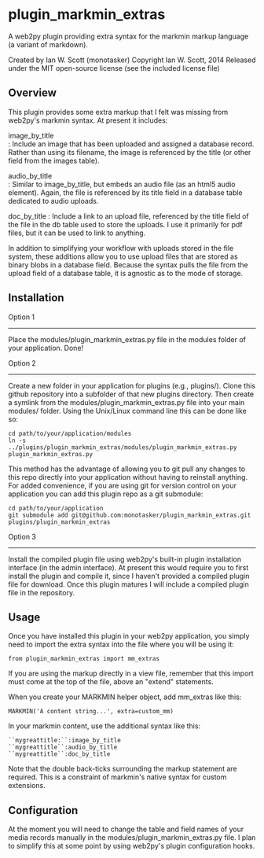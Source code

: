 plugin_markmin_extras
=====================

A web2py plugin providing extra syntax for the markmin markup language (a variant of markdown).

Created by Ian W. Scott (monotasker) 
Copyright Ian W. Scott, 2014 
Released under the MIT open-source license (see the included license file)  

Overview
---------

This plugin provides some extra markup that I felt was missing from web2py's markmin syntax. At present it includes:

image_by_title  
: Include an image that has been uploaded and assigned a database record. Rather than using its filename, the image is referenced by the title (or other field from the images table).

audio_by_title  
: Similar to image_by_title, but embeds an audio file (as an html5 audio element). Again, the file is referenced by its title field in a database table dedicated to audio uploads.

doc_by_title 
: Include a link to an upload file, referenced by the title field of the file 
in the db table used to store the uploads. I use it primarily for pdf files, 
but it can be used to link to anything.

In addition to simplifying your workflow with uploads stored in the file system, these additions allow you to use upload files that are stored as binary blobs in a database field. Because the syntax pulls the file from the upload field of a database table, it is agnostic as to the mode of storage.


Installation
-------------

Option 1
_________

Place the modules/plugin_markmin_extras.py file in the modules folder of your application. Done!

Option 2 
_________

Create a new folder in your application for plugins (e.g., plugins/). Clone this github repository into a subfolder of that new plugins directory. Then create a symlink from the modules/plugin_markmin_extras.py file into your main modules/ folder. Using the Unix/Linux command line this can be done like so:

    cd path/to/your/application/modules
    ln -s ../plugins/plugin_markmin_extras/modules/plugin_markmin_extras.py plugin_markmin_extras.py
    
This method has the advantage of allowing you to git pull any changes to this repo directly into your application without having to reinstall anything. For added convenience, if you are using git for version control on your application you can add this plugin repo as a git submodule:

    cd path/to/your/application
    git submodule add git@github.com:monotasker/plugin_markmin_extras.git plugins/plugin_markmin_extras
    
Option 3
_________

Install the compiled plugin file using web2py's built-in plugin installation interface (in the admin interface). At present this would require you to first install the plugin and compile it, since I haven't provided a compiled plugin file for download. Once this plugin matures I will include a compiled plugin file in the repository.


Usage
---------

Once you have installed this plugin in your web2py application, you simply need to import the extra syntax into the file where you will be using it:

    from plugin_markmin_extras import mm_extras 
    
If you are using the markup directly in a view file, remember that this import must come at the top of the file, above an "extend" statements.

When you create your MARKMIN helper object, add mm_extras like this:

    MARKMIN('A content string...', extra=custom_mm)

In your markmin content, use the additional syntax like this:

    ``mygreattitle:``:image_by_title
    ``mygreattitle``:audio_by_title
    ``mygreattitle``:doc_by_title

Note that the double back-ticks surrounding the markup statement are required. This is a constraint of markmin's native syntax for custom extensions.


Configuration
--------------

At the moment you will need to change the table and field names of your media 
records manually in the modules/plugin_markmin_extras.py file. I plan to 
simplify this at some point by using web2py's plugin configuration hooks.
